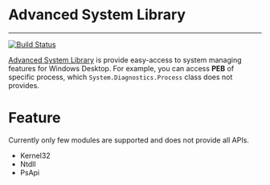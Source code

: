 # Advanced System Library
---
[![Build Status](https://dev.azure.com/TeamDEVKR/Asl/_apis/build/status/slaner.AdvancedSystemLibraryCSharp)](https://dev.azure.com/TeamDEVKR/Asl/_build/latest?definitionId=2)

[Advanced System Library](1) is provide easy-access to system managing features for Windows Desktop. For example, you can access **PEB** of specific process, which `System.Diagnostics.Process`  class does not provides.

# Feature
Currently only few modules are supported and does not provide all APIs.
- Kernel32
- Ntdll
- PsApi




[1]: https://github.com/slaner/AdvancedSystemLibraryCSharp
